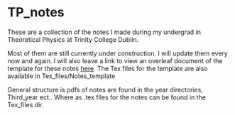 # TP_notes

These are a collection of the notes I made during my undergrad in Theoretical Physics at Trinity College Dublin.

Most of them are still currently under construction. I will update them every now and again.
I will also leave a link to view an overleaf document of the template for these notes [here](https://www.overleaf.com/read/vhqsjfxnzkcz#f0868a). 
The Tex files for the template are also available in Tex_files/Notes_template

General structure is pdfs of notes are found in the year directories, Third_year ect.. Where as .tex files for the notes can be found in the Tex_files dir. 
